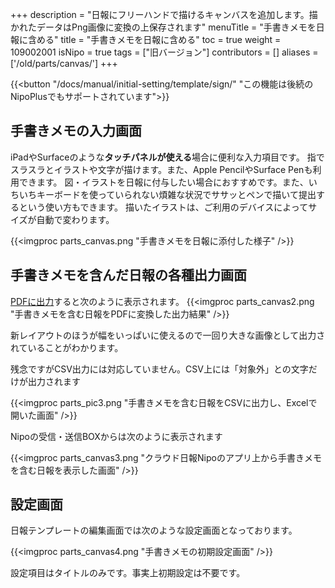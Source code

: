 +++
description = "日報にフリーハンドで描けるキャンバスを追加します。描かれたデータはPng画像に変換の上保存されます"
menuTitle = "手書きメモを日報に含める"
title = "手書きメモを日報に含める"
toc = true
weight = 109002001
isNipo = true
tags = ["旧バージョン"]
contributors = []
aliases = ['/old/parts/canvas/']
+++

{{<button "/docs/manual/initial-setting/template/sign/" "この機能は後続のNipoPlusでもサポートされています">}}

## 手書きメモの入力画面

iPadやSurfaceのような**タッチパネルが使える**場合に便利な入力項目です。
指でスラスラとイラストや文字が描けます。また、Apple PencilやSurface Penも利用できます。
図・イラストを日報に付与したい場合におすすめです。また、いちいちキーボードを使っていられない煩雑な状況でササッとペンで描いて提出するという使い方もできます。
描いたイラストは、ご利用のデバイスによってサイズが自動で変わります。

{{<imgproc parts_canvas.png "手書きメモを日報に添付した様子" />}}

## 手書きメモを含んだ日報の各種出力画面

[PDFに出力](/old/manual/pdf/)すると次のように表示されます。
{{<imgproc parts_canvas2.png "手書きメモを含む日報をPDFに変換した出力結果" />}}

新レイアウトのほうが幅をいっぱいに使えるので一回り大きな画像として出力されていることがわかります。  

残念ですがCSV出力には対応していません。CSV上には「対象外」との文字だけが出力されます

{{<imgproc parts_pic3.png "手書きメモを含む日報をCSVに出力し、Excelで開いた画面" />}}

Nipoの受信・送信BOXからは次のように表示されます

{{<imgproc parts_canvas3.png "クラウド日報Nipoのアプリ上から手書きメモを含む日報を表示した画面" />}}

## 設定画面

日報テンプレートの編集画面では次のような設定画面となっております。

{{<imgproc parts_canvas4.png "手書きメモの初期設定画面" />}}

設定項目はタイトルのみです。事実上初期設定は不要です。
